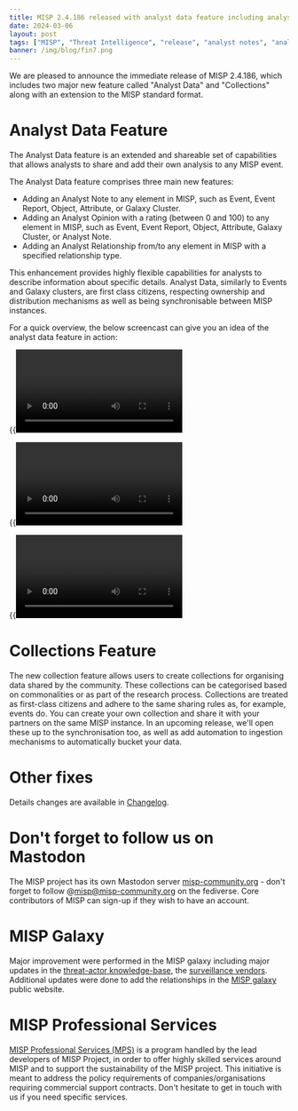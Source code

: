 ```yaml
---
title: MISP 2.4.186 released with analyst data feature including analyst notes, opinions and relationships. 
date: 2024-03-06
layout: post
tags: ["MISP", "Threat Intelligence", "release", "analyst notes", "analyst opinions"]
banner: /img/blog/fin7.png
---
```


We are pleased to announce the immediate release of MISP 2.4.186, which includes two major new feature called "Analyst Data" and "Collections" along with an extension to the MISP standard format.

# Analyst Data Feature

The Analyst Data feature is an extended and shareable set of capabilities that allows analysts to share and add their own analysis to any MISP event.

The Analyst Data feature comprises three main new features:

- Adding an Analyst Note to any element in MISP, such as Event, Event Report, Object, Attribute, or Galaxy Cluster.
- Adding an Analyst Opinion with a rating (between 0 and 100) to any element in MISP, such as Event, Event Report, Object, Attribute, Galaxy Cluster, or Analyst Note.
- Adding an Analyst Relationship from/to any element in MISP with a specified relationship type.

This enhancement provides highly flexible capabilities for analysts to describe information about specific details. Analyst Data, similarly to Events and Galaxy clusters, are first class citizens, respecting ownership and distribution mechanisms as well as being synchronisable between MISP instances.

For a quick overview, the below screencast can give you an idea of the analyst data feature in action:

{{<video src="/img/blog/analyst-data/analyst-data-note.mp4" title="Analyst data note" >}}

{{<video src="/img/blog/analyst-data/analyst-data-opinion.mp4" title="Analyst data opinion" >}}

{{<video src="/img/blog/analyst-data/analyst-data-relationship.mp4" title="Analyst data relationship" >}}

# Collections Feature

The new collection feature allows users to create collections for organising data shared by the community. These collections can be categorised based on commonalities or as part of the research process. Collections are treated as first-class citizens and adhere to the same sharing rules as, for example, events do. You can create your own collection and share it with your partners on the same MISP instance. In an upcoming release, we'll open these up to the synchronisation too, as well as add automation to ingestion mechanisms to automatically bucket your data.

# Other fixes

Details changes are available in [Changelog](https://www.misp-project.org/Changelog.txt).

# Don't forget to follow us on Mastodon

The MISP project has its own Mastodon server [misp-community.org](https://misp-community.org/) - don't forget to follow @misp@misp-community.org on the fediverse. Core contributors of MISP can sign-up if they wish to have an account.

# MISP Galaxy

Major improvement were performed in the MISP galaxy including major updates in the [threat-actor knowledge-base](https://www.misp-galaxy.org/threat-actor/), the [surveillance vendors](https://www.misp-galaxy.org/surveillance-vendor/). Additional updates were done to add the relationships in the [MISP galaxy](https://www.misp-galaxy.org/) public website.

# MISP Professional Services

[MISP Professional Services (MPS)](https://www.misp-project.org/professional-services/) is a program handled by the lead developers of MISP Project, in order to offer highly skilled services around MISP and to support the sustainability of the MISP project. This initiative is meant to address the policy requirements of companies/organisations requiring commercial support contracts. Don't hesitate to get in touch with us if you need specific services.

